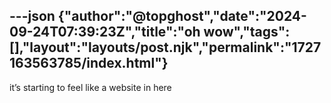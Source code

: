 ---json
{"author":"@topghost","date":"2024-09-24T07:39:23Z","title":"oh wow","tags":[],"layout":"layouts/post.njk","permalink":"1727163563785/index.html"}
---

it&#x2019;s starting to feel like a website in here
